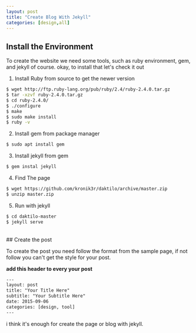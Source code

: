 ```yaml
---
layout: post
title: "Create Blog With Jekyll"
categories: [design,all]
---
```

## Install the Environment

To create the website we need some tools, such as ruby environment, gem, and jekyll of course. okay, to install that let's check it out

1. Install Ruby from source to get the newer version
```bash
$ wget http://ftp.ruby-lang.org/pub/ruby/2.4/ruby-2.4.0.tar.gz
$ tar -xzvf ruby-2.4.0.tar.gz
$ cd ruby-2.4.0/
$ ./configure
$ make
$ sudo make install
$ ruby -v
```
2. Install gem from package manager
```bash
$ sudo apt install gem
```
3. Install jekyll from gem
```bash
$ gem instal jekyll
```
4. Find The page
```bash
$ wget https://github.com/kronik3r/daktilo/archive/master.zip
$ unzip master.zip
```
5. Run with jekyll
```bash
$ cd daktilo-master
$ jekyll serve
```

<br>
## Create the post

To create the post you need follow the format from the sample page, if not follow you can't get the style for your post.

**add this header to every your post**
```html
---
layout: post
title: "Your Title Here"
subtitle: "Your Subtitle Here"
date: 2015-09-06
categories: [design, tool]
---
```

i think it's enough for create the page or blog with jekyll.
